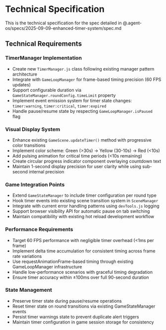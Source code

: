 # Technical Specification

This is the technical specification for the spec detailed in @.agent-os/specs/2025-09-09-enhanced-timer-system/spec.md

## Technical Requirements

### TimerManager Implementation
- Create new `TimerManager.js` class following existing manager pattern architecture
- Integrate with `GameLoopManager` for frame-based timing precision (60 FPS updates)
- Support configurable duration via `GameStateManager.roundConfig.timeLimit` property
- Implement event emission system for timer state changes: `timer:warning`, `timer:critical`, `timer:expired`
- Handle pause/resume state by respecting `GameLoopManager.isPaused` flag

### Visual Display System
- Enhance existing `GameScene.updateTimer()` method with progressive color transitions
- Implement color scheme: Green (>30s) → Yellow (30-10s) → Red (<10s)
- Add pulsing animation for critical time periods (<10s remaining)
- Create circular progress indicator component overlaying countdown text
- Maintain 1-second display precision for user clarity while using sub-second internal precision

### Game Integration Points
- Extend `GameStateManager` to include timer configuration per round type
- Hook timer events into existing scene transition system in `SceneManager`
- Integrate with current error handling patterns using `devTools.js` logging
- Support browser visibility API for automatic pause on tab switching
- Maintain compatibility with existing hot reload development workflow

### Performance Requirements
- Target 60 FPS performance with negligible timer overhead (<1ms per frame)
- Implement delta time accumulation for consistent timing across frame rate variations
- Use requestAnimationFrame-based timing through existing GameLoopManager infrastructure
- Handle low-performance scenarios with graceful timing degradation
- Ensure timer accuracy within ±100ms over full 90-second duration

### State Management
- Preserve timer state during pause/resume operations
- Reset timer state on round transitions via existing GameStateManager events
- Persist timer warnings state to prevent duplicate alert triggers
- Maintain timer configuration in game session storage for consistency